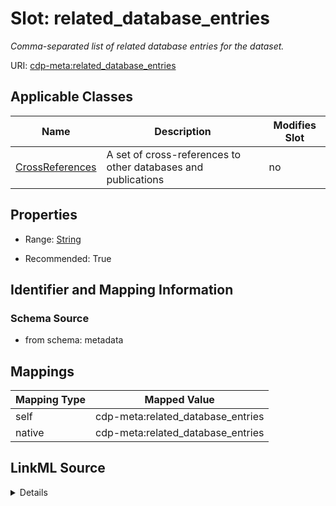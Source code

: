

# Slot: related_database_entries


_Comma-separated list of related database entries for the dataset._



URI: [cdp-meta:related_database_entries](metadatarelated_database_entries)



<!-- no inheritance hierarchy -->





## Applicable Classes

| Name | Description | Modifies Slot |
| --- | --- | --- |
| [CrossReferences](CrossReferences.md) | A set of cross-references to other databases and publications |  no  |







## Properties

* Range: [String](String.md)

* Recommended: True





## Identifier and Mapping Information







### Schema Source


* from schema: metadata




## Mappings

| Mapping Type | Mapped Value |
| ---  | ---  |
| self | cdp-meta:related_database_entries |
| native | cdp-meta:related_database_entries |




## LinkML Source

<details>
```yaml
name: related_database_entries
description: Comma-separated list of related database entries for the dataset.
from_schema: metadata
rank: 1000
alias: related_database_entries
owner: CrossReferences
domain_of:
- CrossReferences
range: string
recommended: true
inlined: true
inlined_as_list: true

```
</details>
